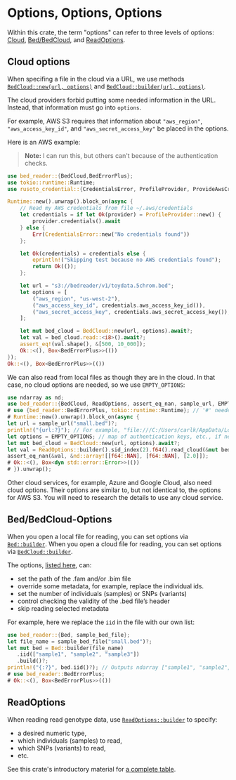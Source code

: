 # Options, Options, Options

Within this crate, the term "options" can refer to three levels of options: [Cloud](#cloud-options), [Bed/BedCloud](#bedbedcloud-options), and [ReadOptions](#readoptions).

## Cloud options

When specifing a file in the cloud via a URL, we use methods [`BedCloud::new(url, options)`](../struct.BedCloud.html#method.new) and
[`BedCloud::builder(url, options)`](../struct.BedCloud.html#method.builder).

The cloud providers forbid putting some needed information in the URL. Instead, that information must
go into `options`.
<!-- cmk: and http -->
For example, AWS S3 requires that information about `"aws_region"`, `"aws_access_key_id"`, and `"aws_secret_access_key"` be placed in the options.

Here is an AWS example:

> **Note:** I can run this, but others can't because of the authentication checks.

```rust
use bed_reader::{BedCloud,BedErrorPlus};
use tokio::runtime::Runtime;
use rusoto_credential::{CredentialsError, ProfileProvider, ProvideAwsCredentials};

Runtime::new().unwrap().block_on(async {
    // Read my AWS credentials from file ~/.aws/credentials
    let credentials = if let Ok(provider) = ProfileProvider::new() {
        provider.credentials().await
    } else {
        Err(CredentialsError::new("No credentials found"))
    };

    let Ok(credentials) = credentials else {
        eprintln!("Skipping test because no AWS credentials found");
        return Ok(());
    };

    let url = "s3://bedreader/v1/toydata.5chrom.bed";
    let options = [
        ("aws_region", "us-west-2"),
        ("aws_access_key_id", credentials.aws_access_key_id()),
        ("aws_secret_access_key", credentials.aws_secret_access_key()),
    ];

    let mut bed_cloud = BedCloud::new(url, options).await?;
    let val = bed_cloud.read::<i8>().await?;
    assert_eq!(val.shape(), &[500, 10_000]);
    Ok::<(), Box<BedErrorPlus>>(())
});
Ok::<(), Box<BedErrorPlus>>(())
```

We can also read from local files as though they are in the cloud. In that case, no cloud options are needed, so we use `EMPTY_OPTIONS`:

```rust
use ndarray as nd;
use bed_reader::{BedCloud, ReadOptions, assert_eq_nan, sample_url, EMPTY_OPTIONS};
# use {bed_reader::BedErrorPlus, tokio::runtime::Runtime}; // '#' needed for doctest
# Runtime::new().unwrap().block_on(async {
let url = sample_url("small.bed")?;
println!("{url:?}"); // For example, "file:///C:/Users/carlk/AppData/Local/bed_reader/bed_reader/Cache/small.bed"
let options = EMPTY_OPTIONS; // map of authentication keys, etc., if needed.
let mut bed_cloud = BedCloud::new(url, options).await?;
let val = ReadOptions::builder().sid_index(2).f64().read_cloud(&mut bed_cloud).await?;
assert_eq_nan(&val, &nd::array![[f64::NAN], [f64::NAN], [2.0]]);
# Ok::<(), Box<dyn std::error::Error>>(())
# }).unwrap();
```

Other cloud services, for example, Azure and Google Cloud, also need cloud options. Their options are similar to, but not identical to, the options for AWS S3. You will need to research the details to use any cloud service.

## Bed/BedCloud-Options

When you open a local file for reading, you can set options via [`Bed::builder`](../struct.Bed.html#method.builder). When you open a cloud file for reading, you can set options via [`BedCloud::builder`](../struct.BedCloud.html#method.builder).

The options, [listed here](../struct.BedBuilder.html#implementations), can:

* set the path of the .fam and/or .bim file
* override some metadata, for example, replace the individual ids.
* set the number of individuals (samples) or SNPs (variants)
* control checking the validity of the .bed file’s header
* skip reading selected metadata

For example, here we replace the `iid` in the file with our own list:

```rust
use bed_reader::{Bed, sample_bed_file};
let file_name = sample_bed_file("small.bed")?;
let mut bed = Bed::builder(file_name)
   .iid(["sample1", "sample2", "sample3"])
   .build()?;
println!("{:?}", bed.iid()?); // Outputs ndarray ["sample1", "sample2", "sample3"]
# use bed_reader::BedErrorPlus;
# Ok::<(), Box<BedErrorPlus>>(())
```

## ReadOptions

When reading read genotype data, use [`ReadOptions::builder`](../struct.ReadOptions.html#method.builder) to specify:

* a desired numeric type,
* which individuals (samples) to read,
* which SNPs (variants) to read,
* etc.

See this crate's introductory material for [a complete table](../index.html#readoptions).
